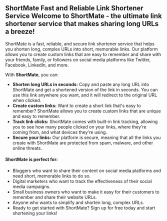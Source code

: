 ## ShortMate Fast and Reliable Link Shortener Service Welcome to ShortMate - the ultimate link shortener service that makes sharing long URLs a breeze!

ShortMate is a fast, reliable, and secure link shortener service that helps you shorten long, complex URLs into short, memorable links. Our platform allows you to create custom links that are easy to remember and share with your friends, family, or followers on social media platforms like Twitter, Facebook, LinkedIn, and more.

With **ShortMate**, you can:

-   **Shorten  long URLs in seconds:** Copy and paste any long URL into ShortMate and get a shortened version of the link in seconds. You can use this link anywhere you want, and it will redirect to the original URL when clicked.
-   **Create  custom links:** Want to create a short link that's easy to remember? ShortMate allows you to create custom links that are unique and easy to remember.
-   **Track  link clicks:** ShortMate comes with built-in link tracking, allowing you to see how many people clicked on your links, where they're coming from, and what devices they're using.
-   **Secure your links:** Our platform is secure, meaning that all the links you create with ShortMate are protected from spam, malware, and other online threats.

#### ShortMate is perfect for:

-   Bloggers who want to share their content on social media platforms and need short, memorable links to do so.
-   Digital marketers who want to track the effectiveness of their social media campaigns.
-   Small business owners who want to make it easy for their customers to remember and share their website URLs.
-   Anyone who wants to simplify and shorten long, complex URLs.
-   Ready to get started with ShortMate? Sign up for free today and start shortening your links!
